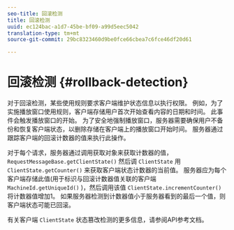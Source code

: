 ```yaml
---
seo-title: 回滚检测
title: 回滚检测
uuid: ec124bac-a1d7-45be-bf09-a99d5eec5042
translation-type: tm+mt
source-git-commit: 29bc8323460d9be0fce66cbea7c6fce46df20d61

---
```



# 回滚检测 {#rollback-detection}

对于回滚检测，某些使用规则要求客户端维护状态信息以执行权限。 例如，为了实施播放窗口使用规则，客户端存储用户首次开始查看内容的日期和时间。 此事件会触发播放窗口的开始。 为了安全地强制播放窗口，服务器需要确保用户不备份和恢复客户端状态，以删除存储在客户端上的播放窗口开始时间。 服务器通过跟踪客户端的回滚计数器的值来执行此操作。

对于每个请求，服务器通过调用获取对象来获取计数器的值， `RequestMessageBase.getClientState()` 然后调 `ClientState` 用 `ClientState.getCounter()` 来获取客户端状态计数器的当前值。 服务器应为每个客户端存储此值(用于标识与回滚计数器值关联的客户端 `MachineId.getUniqueId()` )，然后调用该值 `ClientState.incrementCounter()` 将计数器值增加1。 如果服务器检测到计数器值小于服务器看到的最后一个值，则客户端状态可能已回滚。

有关客户端 `ClientState` 状态篡改检测的更多信息，请参阅API参考文档。
